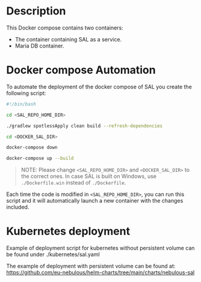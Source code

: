 # Description

This Docker compose contains two containers:
- The container containing SAL as a service.
- Maria DB container.

# Docker compose Automation

To automate the deployment of the docker compose of SAL you create the following script:

```bash
#!/bin/bash

cd <SAL_REPO_HOME_DIR>

./gradlew spotlessApply clean build --refresh-dependencies

cd <DOCKER_SAL_DIR>

docker-compose down

docker-compose up --build


```
> NOTE: Please change `<SAL_REPO_HOME_DIR>` and `<DOCKER_SAL_DIR>` to the correct ones. In case SAL is built on Windows, use `./Dockerfile.win` instead of `./Dockerfile`.

Each time the code is modified in `<SAL_REPO_HOME_DIR>`, you can run this script and it will automatically launch a new container with the changes included.

# Kubernetes deployment

Example of deployment script for kubernetes without persistent volume can be found under ./kubernetes/sal.yaml

The example of deployment with persistent volume can be found at: https://github.com/eu-nebulous/helm-charts/tree/main/charts/nebulous-sal
